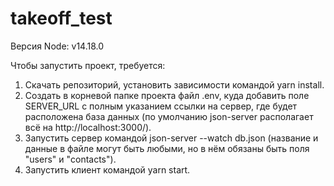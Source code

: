 # takeoff_test

Версия Node: v14.18.0

Чтобы запустить проект, требуется:

1. Скачать репозиторий, установить зависимости командой yarn install.
2. Создать в корневой папке проекта файл .env, куда добавить поле SERVER_URL с полным указанием ссылки на сервер,
   где будет расположена база данных (по умолчанию json-server располагает всё на http://localhost:3000/).
3. Запустить сервер командой json-server --watch db.json (название и данные в файле могут быть любыми, но в нём обязаны быть поля "users" и "contacts").
4. Запустить клиент командой yarn start.
